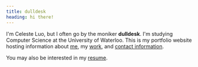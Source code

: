 ```yaml
---
title: dulldesk
heading: hi there!
---
```


I'm Celeste Luo, but I often go by the moniker **dulldesk**. I'm studying Computer Science at the University of Waterloo. This is my portfolio website hosting information about [me](/about/), my [work](/work/), and [contact information](/contact/). 

You may also be interested in my [resume](./Resume.pdf).

